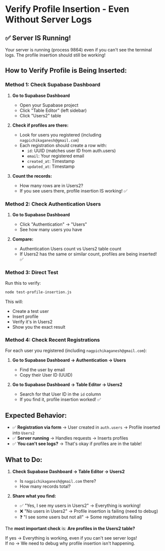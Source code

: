 # Verify Profile Insertion - Even Without Server Logs

## ✅ Server IS Running!

Your server is running (process 9864) even if you can't see the terminal logs. The profile insertion should still be working!

## How to Verify Profile is Being Inserted:

### Method 1: Check Supabase Dashboard

1. **Go to Supabase Dashboard**
   - Open your Supabase project
   - Click "Table Editor" (left sidebar)
   - Click "Users2" table

2. **Check if profiles are there:**
   - Look for users you registered (including `nagpichikaganesh@gmail.com`)
   - Each registration should create a row with:
     - `id`: UUID (matches user ID from auth.users)
     - `email`: Your registered email
     - `created_at`: Timestamp
     - `updated_at`: Timestamp

3. **Count the records:**
   - How many rows are in Users2?
   - If you see users there, profile insertion IS working! ✅

### Method 2: Check Authentication Users

1. **Go to Supabase Dashboard**
   - Click "Authentication" → "Users"
   - See how many users you have

2. **Compare:**
   - Authentication Users count vs Users2 table count
   - If Users2 has the same or similar count, profiles are being inserted! ✅

### Method 3: Direct Test

Run this to verify:
```bash
node test-profile-insertion.js
```

This will:
- Create a test user
- Insert profile
- Verify it's in Users2
- Show you the exact result

### Method 4: Check Recent Registrations

For each user you registered (including `nagpichikaganesh@gmail.com`):

1. **Go to Supabase Dashboard → Authentication → Users**
   - Find the user by email
   - Copy their User ID (UUID)

2. **Go to Supabase Dashboard → Table Editor → Users2**
   - Search for that User ID in the `id` column
   - If you find it, profile insertion worked! ✅

## Expected Behavior:

- ✅ **Registration via form** → User created in `auth.users` → Profile inserted into `Users2`
- ✅ **Server running** → Handles requests → Inserts profiles
- ✅ **You can't see logs?** → That's okay if profiles are in the table!

## What to Do:

1. **Check Supabase Dashboard → Table Editor → Users2**
   - Is `nagpichikaganesh@gmail.com` there?
   - How many records total?

2. **Share what you find:**
   - ✅ "Yes, I see my users in Users2" → Everything is working!
   - ❌ "No users in Users2" → Profile insertion is failing (need to debug)
   - ❓ "I see some users but not all" → Some registrations failing

The **most important check** is: **Are profiles in the Users2 table?**

If yes → Everything is working, even if you can't see server logs!  
If no → We need to debug why profile insertion isn't happening.

